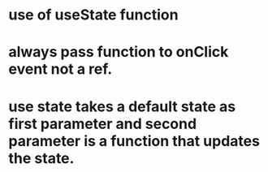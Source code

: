 # use of useState function
#  always pass function to onClick event not a ref.
#  use state takes a default state as first parameter and second parameter is a function that updates the state.